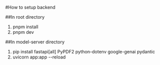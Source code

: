 #How to setup backend

##In root directory

1. pnpm install
2. pnpm dev

##In model-server directory

1. pip install fastapi[all] PyPDF2 python-dotenv google-genai pydantic
2. uvicorn app:app --reload
